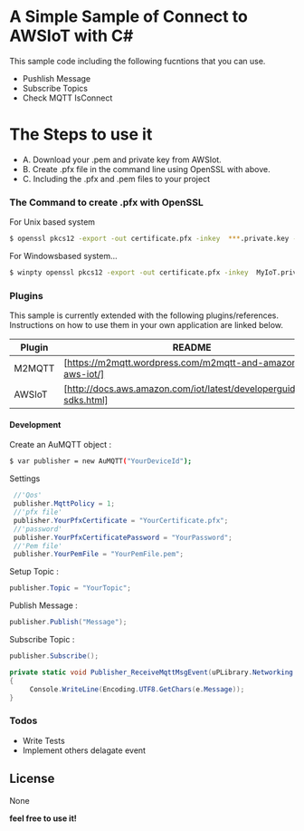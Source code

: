 # A Simple Sample of Connect to AWSIoT with C#

This sample code including the following fucntions that you can use.

  - Pushlish Message
  - Subscribe Topics
  - Check MQTT IsConnect

# The Steps to use it

  - A. Download your .pem and private key from AWSIot.
  - B. Create .pfx file in the command line using OpenSSL with above.
  - C. Including the .pfx and .pem files to your project


### The Command to create .pfx with OpenSSL 
For Unix based system
```sh
$ openssl pkcs12 -export -out certificate.pfx -inkey  ***.private.key -in ***.cert.pem

```

For Windowsbased system...

```sh
$ winpty openssl pkcs12 -export -out certificate.pfx -inkey  MyIoT.private.key -in MyIoT.cert.pem
```

### Plugins

This sample is currently extended with the following plugins/references. Instructions on how to use them in your own application are linked below.

| Plugin | README |
| ------ | ------ |
| M2MQTT | [https://m2mqtt.wordpress.com/m2mqtt-and-amazon-aws-iot/] |
| AWSIoT | [http://docs.aws.amazon.com/iot/latest/developerguide/iot-sdks.html] |

#### Development
Create an AuMQTT object :
```sh
$ var publisher = new AuMQTT("YourDeviceId");
```

Settings
```csharp
 //'Qos'
 publisher.MqttPolicy = 1; 
 //'pfx file'
 publisher.YourPfxCertificate = "YourCertificate.pfx";
 //'password'
 publisher.YourPfxCertificatePassword = "YourPassword";
 //'Pem file'
 publisher.YourPemFile = "YourPemFile.pem";
```
Setup Topic :
```csharp
publisher.Topic = "YourTopic";
```
Publish Message :
```csharp
publisher.Publish("Message");
```
Subscribe Topic :
```csharp
publisher.Subscribe();
```
```csharp
private static void Publisher_ReceiveMqttMsgEvent(uPLibrary.Networking.M2Mqtt.Messages.MqttMsgPublishEventArgs e)
{
     Console.WriteLine(Encoding.UTF8.GetChars(e.Message));
}
```

### Todos

 - Write Tests
 - Implement others delagate event

License
----

None


**feel free to use it!**


  
